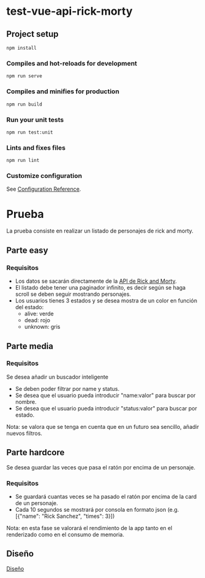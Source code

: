 # test-vue-api-rick-morty

## Project setup
```
npm install
```

### Compiles and hot-reloads for development
```
npm run serve
```

### Compiles and minifies for production
```
npm run build
```

### Run your unit tests
```
npm run test:unit
```

### Lints and fixes files
```
npm run lint
```

### Customize configuration
See [Configuration Reference](https://cli.vuejs.org/config/).

# Prueba

La prueba consiste en realizar un listado de personajes de rick and morty.

## Parte easy

### Requisitos

* Los datos se sacarán directamente de la [API de Rick and Morty](https://rickandmortyapi.com/documentation/#get-all-characters).
* El listado debe tener una paginador infinito, es decir según se haga scroll se deben seguir mostrando personajes.
* Los usuarios tienes 3 estados y se desea mostra de un color en función del estado:
  * alive: verde
  * dead: rojo
  * unknown: gris

## Parte media

### Requisitos

Se desea añadir un buscador inteligente

* Se deben poder filtrar por name y status.
* Se desea que el usuario pueda introducir "name:valor" para buscar por nombre.
* Se desea que el usuario pueda introducir "status:valor" para buscar por estado.

Nota: se valora que se tenga en cuenta que en un futuro sea sencillo, 
añadir nuevos filtros.

## Parte hardcore

Se desea guardar las veces que pasa el ratón por encima de un personaje.

### Requisitos

 * Se guardará cuantas veces se ha pasado el ratón por encima de la card de un personaje.
 * Cada 10 segundos se mostrará por consola en formato json (e.g. [{"name": "Rick Sanchez", "times": 3}])

Nota: en esta fase se valorará el rendimiento de la app tanto en el renderizado como en el consumo de memoria.

## Diseño

[Diseño](https://www.figma.com/file/zBijv6sU9rJNDlP9vNw30w/Untitled?node-id=0%3A1)
